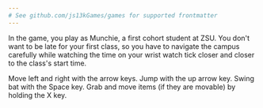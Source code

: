 ```yaml
---
# See github.com/js13kGames/games for supported frontmatter
---
```

In the game, you play as Munchie, a first cohort student at ZSU. You don't want to be late for your first class, so you have to navigate the campus carefully while watching the time on your wrist watch tick closer and closer to the class's start time.

Move left and right with the arrow keys. 
Jump with the up arrow key. 
Swing bat with the Space key.
Grab and move items (if they are movable) by holding the X key.